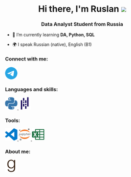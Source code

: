 <h1 align="center">Hi there, I'm Ruslan</a> 
<img src="https://github.com/blackcater/blackcater/raw/main/images/Hi.gif" height="32"/></h1>
<h3 align="center">Data Analyst Student from Russia</h3>


- 💪 I’m currently learning **DA, Python, SQL**

- 🌍 I speak Russian (native), English (B1)

### Connect with me:
<p align="left">
<a href="https://t.me/Mustafin_Ruslan_F" target="blank"><img align="center" src="https://github.com/Rusildur/Rusildur/blob/fe132de777ed44df01c679632014396e04e47238/icons/telegram.svg" alt="ruslan" height="40" width="40" /></a>
</p>

### Languages and skills:
<p align="left"> 
<a href="https://www.python.org" target="_blank" rel="noreferrer"> <img src="https://github.com/Rusildur/Rusildur/blob/c21c503fd2b9c725e69a1114161ec3319a28bf5d/icons/python.svg" alt="python" width="40" height="40"/> </a> 
<a href="https://pandas.pydata.org/docs/" target="_blank" rel="noreferrer"> <img src="https://github.com/Rusildur/Rusildur/blob/0a0937ea8317526efdda7ddb5f14db893a001e3d/icons/pandas.svg" alt="python" width="40" height="40"/> </a> 
</p>

### Tools:
<p align="left"> 
<a href="https://code.visualstudio.com/" target="_blank" rel="noreferrer"> <img src="https://github.com/Rusildur/Rusildur/blob/78f679b6e251cf79a1f5465414269f2d7d4fe2ac/icons/visualstudiocode.svg" alt="git" width="40" height="40"/> </a> 
<a href="https://jupyter.org/" target="_blank" rel="noreferrer"> <img src="https://github.com/Rusildur/Rusildur/blob/0a0937ea8317526efdda7ddb5f14db893a001e3d/icons/jupyter.svg" alt="git" width="40" height="40"/> </a> 
  <a href="https://support.microsoft.com/en-us/excel" target="_blank" rel="noreferrer"> <img src="https://github.com/Rusildur/Rusildur/blob/0a0937ea8317526efdda7ddb5f14db893a001e3d/icons/microsoftexcel.svg" alt="git" width="40" height="40"/> </a> 
</p>

### About me:
<p align="left"> 
<a href="https://www.goodreads.com/user/show/99753736-ruslan" target="blank"><img align="center" src="https://github.com/Rusildur/Rusildur/blob/9d1f66506d10d4027f02ef449d15c5988f2ab9eb/icons/goodreads.svg" alt="git" height="40" width="40" /></a>
</p>
